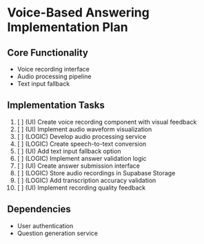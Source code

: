 # Voice-Based Answering Implementation Plan

## Core Functionality
- Voice recording interface
- Audio processing pipeline
- Text input fallback

## Implementation Tasks
1. [ ] (UI) Create voice recording component with visual feedback
2. [ ] (UI) Implement audio waveform visualization
3. [ ] (LOGIC) Develop audio processing service
4. [ ] (LOGIC) Create speech-to-text conversion
5. [ ] (UI) Add text input fallback option
6. [ ] (LOGIC) Implement answer validation logic
7. [ ] (UI) Create answer submission interface
8. [ ] (LOGIC) Store audio recordings in Supabase Storage
9. [ ] (LOGIC) Add transcription accuracy validation
10. [ ] (UI) Implement recording quality feedback

## Dependencies
- User authentication
- Question generation service